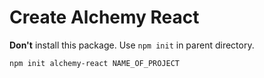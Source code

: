 # Create Alchemy React

**Don't** install this package. Use `npm init` in parent directory.

`npm init alchemy-react NAME_OF_PROJECT`
